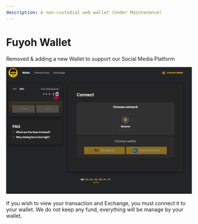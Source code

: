 ```yaml
---
description: A non-custodial web wallet (Under Maintenance)
---
```


# Fuyoh Wallet

Removed & adding a new Wallet to support our Social Media Platform

![](../.gitbook/assets/1.png)

If you wish to view your transaction and Exchange, you must connect it to your wallet. We do not keep any fund, everything will be manage by your wallet.
